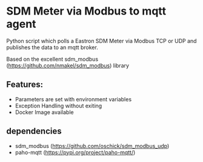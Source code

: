 # SDM Meter via Modbus to mqtt agent

Python script which polls a Eastron SDM Meter via Modbus TCP or UDP and publishes the data to an mqtt broker.

Based on the excellent sdm_modbus (https://github.com/nmakel/sdm_modbus) library

## Features:
- Parameters are set with environment variables
- Exception Handling without exiting
- Docker Image available

## dependencies
 - sdm_modbus (https://github.com/oschick/sdm_modbus_udp)
 - paho-mqtt  (https://pypi.org/project/paho-mqtt/)

